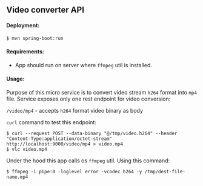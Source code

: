 ## Video converter API

#### Deployment:

```
$ mvn spring-boot:run
```

#### Requirements:

  - App should run on server where `ffmpeg` util is installed.

#### Usage:

Purpose of this micro service is to convert video stream `h264` format into `mp4` file.
Service exposes only one rest endpoint for video conversion:

  `/video/mp4` - accepts `h264` format video binary as body
    
`curl` command to test this endpoint:

```
$ curl --request POST --data-binary "@/tmp/video.h264" --header "Content-Type:application/octet-stream" http://localhost:9000/video/mp4 > video.mp4
$ vlc video.mp4
```

Under the hood this app calls os `ffmpeg` util. Using this command:

```
$ ffmpeg -i pipe:0 -loglevel error -vcodec h264 -y /tmp/dest-file-name.mp4
```
